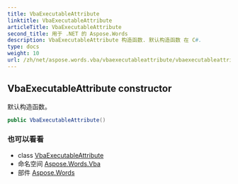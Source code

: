 ```yaml
---
title: VbaExecutableAttribute
linktitle: VbaExecutableAttribute
articleTitle: VbaExecutableAttribute
second_title: 用于 .NET 的 Aspose.Words
description: VbaExecutableAttribute 构造函数. 默认构造函数 在 C#.
type: docs
weight: 10
url: /zh/net/aspose.words.vba/vbaexecutableattribute/vbaexecutableattribute/
---
```

## VbaExecutableAttribute constructor

默认构造函数。

```csharp
public VbaExecutableAttribute()
```

### 也可以看看

* class [VbaExecutableAttribute](../)
* 命名空间 [Aspose.Words.Vba](../../../aspose.words.vba/)
* 部件 [Aspose.Words](../../../)
